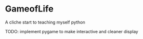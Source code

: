 # GameofLife
A cliche start to teaching myself python


TODO:
implement pygame to make interactive and cleaner display
